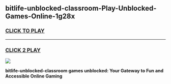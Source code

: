 
## bitlife-unblocked-classroom-Play-Unblocked-Games-Online-1g28x
<h3>
<a href="https://premium76.site?title=bitlife-unblocked-classroom&ref=25A">CLICK TO PLAY</a></h3>
<hr>

<h3>
<a href="https://premium76.site?title=bitlife-unblocked-classroom&ref=25A">CLICK 2 PLAY</a>
  
</h3>

<a href="https://premium76.site?title=bitlife-unblocked-classroom&ref=25A"><img src="https://clearcache.store/games.png"></a>


**bitlife-unblocked-classroom games unblocked: Your Gateway to Fun and Accessible Online Gaming**
